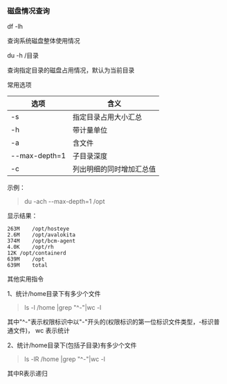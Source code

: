 ### 磁盘情况查询

df -lh

查询系统磁盘整体使用情况

du -h /目录

查询指定目录的磁盘占用情况，默认为当前目录

常用选项

选项|含义
---|---
-s|指定目录占用大小汇总
-h|带计量单位
-a|含文件
--max-depth=1|子目录深度
-c|列出明细的同时增加汇总值


示例：

> du -ach --max-depth=1 /opt

显示结果：

```
263M	/opt/hosteye
2.6M	/opt/avalokita
374M	/opt/bcm-agent
4.0K	/opt/rh
12K	/opt/containerd
639M	/opt
639M	total
```

其他实用指令

1、统计/home目录下有多少个文件

> ls -l /home |grep "^-"|wc -l

其中"^-"表示权限标识中以"-"开头的(权限标识的第一位标识文件类型，-标识普通文件)， wc 表示统计

2、统计/home目录下(包括子目录)有多少个文件

> ls -lR /home |grep "^-"|wc -l

其中R表示递归

